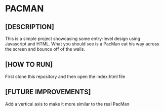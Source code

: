 # PACMAN

## [DESCRIPTION]

This is a simple project showcasing some entry-level design using Javascript and HTML. What you should see is a PacMan eat his way across the screen and bounce off of the walls.

## [HOW TO RUN]
First clone this repository and then open the index.html file

## [FUTURE IMPROVEMENTS]

Add a vertical axis to make it more similar to the real PacMan
